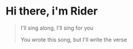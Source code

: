 <h1> Hi there, i'm Rider </h1>

> I'll sing along, I'll sing for you
> 
> You wrote this song, but I'll write the verse


